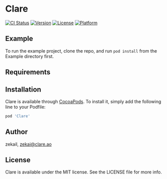 # Clare

[![CI Status](https://img.shields.io/travis/zekail/Clare.svg?style=flat)](https://travis-ci.org/zekail/Clare)
[![Version](https://img.shields.io/cocoapods/v/Clare.svg?style=flat)](https://cocoapods.org/pods/Clare)
[![License](https://img.shields.io/cocoapods/l/Clare.svg?style=flat)](https://cocoapods.org/pods/Clare)
[![Platform](https://img.shields.io/cocoapods/p/Clare.svg?style=flat)](https://cocoapods.org/pods/Clare)

## Example

To run the example project, clone the repo, and run `pod install` from the Example directory first.

## Requirements

## Installation

Clare is available through [CocoaPods](https://cocoapods.org). To install
it, simply add the following line to your Podfile:

```ruby
pod 'Clare'
```

## Author

zekail, zekai@clare.ao

## License

Clare is available under the MIT license. See the LICENSE file for more info.
